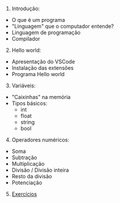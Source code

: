 1. Introdução:
  + O que é um programa
  + "Linguagem" que o computador entende?
  + Linguagem de programação
  + Compilador
2. Hello world:
  + Apresentação do VSCode
  + Instalação das extensões
  + Programa Hello world
3. Variáveis:
  + "Caixinhas" na memória
  + Tipos básicos:
    + int
    + float
    + string
    + bool
4. Operadores numéricos:
  + Soma
  + Subtração
  + Multiplicação
  + Divisão / Divisão inteira
  + Resto da divisão
  + Potenciação
5. [Exercícios](./Exercicios)
